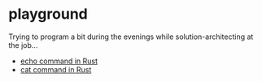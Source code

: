 # playground

Trying to program a bit during the evenings while solution-architecting at the job...


- [echo command in Rust](rust/recho/README.md)
- [cat command in Rust](rust/rcat/)